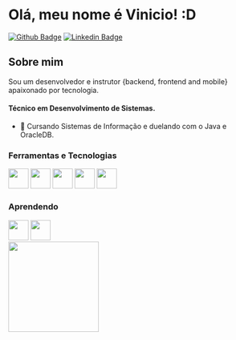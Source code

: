 # Olá, meu nome é Vinicio! :D

[![Github Badge](https://img.shields.io/badge/-Github-000?style=flat-square&logo=Github&logoColor=white&link=https://github.com/Viniart)](https://github.com/Viniart)
[![Linkedin Badge](https://img.shields.io/badge/-LinkedIn-blue?style=flat-square&logo=Linkedin&logoColor=white&link=https://www.linkedin.com/in/vinicio-santos-28754a210/)](https://www.linkedin.com/in/vinicio-santos-28754a210/)

## Sobre mim
Sou um desenvolvedor e instrutor {backend, frontend and mobile} apaixonado por tecnologia.
#### Técnico em Desenvolvimento de Sistemas.
- 🔭 Cursando Sistemas de Informação e duelando com o Java e OracleDB.

### Ferramentas e Tecnologias

<img src="https://cdn.jsdelivr.net/gh/devicons/devicon@v2.15.1/devicon.min.css" width="40" height="40"/>
<img src="https://cdn.jsdelivr.net/gh/devicons/devicon@v2.15.1/devicon.min.css" width="40" height="40"/>
<img src="https://cdn.jsdelivr.net/gh/devicons/devicon@v2.15.1/devicon.min.css" width="40" height="40"/>
<img src="https://cdn.jsdelivr.net/gh/devicons/devicon@v2.15.1/devicon.min.css" width="40" height="40"/>
<img src="https://cdn.jsdelivr.net/gh/devicons/devicon@v2.15.1/devicon.min.css" width="40" height="40"/>

### Aprendendo

<img src="https://cdn.jsdelivr.net/gh/devicons/devicon@v2.15.1/devicon.min.css" width="40" height="40"/>
<img src="https://cdn.jsdelivr.net/gh/devicons/devicon@v2.15.1/devicon.min.css" width="40" height="40"/>       

<div>
<a href="https://github.com/Viniart">
<img height="180em" src="https://github-readme-stats.vercel.app/api/top-langs/?username=Viniart&layout=compact&langs_count=7&theme=dracula"/>
</div>

<!--
**Viniart/Viniart** is a ✨ _special_ ✨ repository because its `README.md` (this file) appears on your GitHub profile.

Here are some ideas to get you started:

- 🔭 I’m currently working on ...
- 🌱 I’m currently learning ...
- 👯 I’m looking to collaborate on ...
- 🤔 I’m looking for help with ...
- 💬 Ask me about ...
- 📫 How to reach me: ...
- 😄 Pronouns: ...
- ⚡ Fun fact: ...
-->
